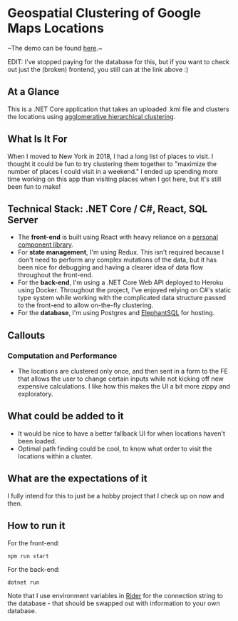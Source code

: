 # Geospatial Clustering of Google Maps Locations

~The demo can be found [here](https://geoclustering.netlify.app/).~

EDIT: I've stopped paying for the database for this, but if you want to check out just the (broken) frontend, you still can at the link above :) 

## At a Glance

This is a .NET Core application that takes an uploaded .kml file and clusters the locations using [agglomerative hierarchical clustering](https://en.wikipedia.org/wiki/Hierarchical_clustering#Agglomerative_clustering_example).

## What Is It For

When I moved to New York in 2018, I had a long list of places to visit. I thought it could be fun to try clustering them together to "maximize the number of places I could visit in a weekend." I ended up spending more time working on this app than visiting places when I got here, but it's still been fun to make!

## Technical Stack: .NET Core / C#, React, SQL Server

- The **front-end** is built using React with heavy reliance on a [personal component library](https://github.com/nickjmorrow/react-component-library).
- For **state management**, I'm using Redux. This isn't required because I don't need to perform any complex mutations of the data, but it has been nice for debugging and having a clearer idea of data flow throughout the front-end.
- For the **back-end**, I'm using a .NET Core Web API deployed to Heroku using Docker. Throughout the project, I've enjoyed relying on C#'s static type system while working with the complicated data structure passed to the front-end to allow on-the-fly clustering.
- For the **database**, I'm using Postgres and [ElephantSQL](https://www.elephantsql.com/) for hosting.

## Callouts

### Computation and Performance

- The locations are clustered only once, and then sent in a form to the FE that allows the user to change certain inputs while not kicking off new expensive calculations. I like how this makes the UI a bit more zippy and exploratory.

## What could be added to it

- It would be nice to have a better fallback UI for when locations haven't been loaded.
- Optimal path finding could be cool, to know what order to visit the locations within a cluster.

## What are the expectations of it

I fully intend for this to just be a hobby project that I check up on now and then.

## How to run it

For the front-end:

```
npm run start
```

For the back-end:

```
dotnet run
```

Note that I use environment variables in [Rider](https://www.jetbrains.com/rider/) for the connection string to the database - that should be swapped out with information to your own database.
